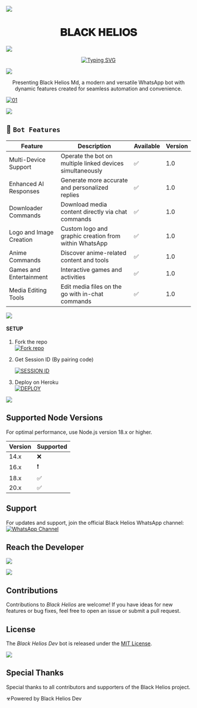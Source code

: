 <a><img src='https://i.imgur.com/LyHic3i.gif'/></a>
<h1 align="center"> 𝐁𝐋𝐀𝐂𝐊 𝐇𝐄𝐋𝐈𝐎𝐒 </h1>

<a><img src='https://i.imgur.com/LyHic3i.gif'/></a>
<p align="center">
<p align="center">
<a href="https://git.io/typing-svg">
  <img src="https://readme-typing-svg.demolab.com?font=EB+Garamond&weight=800&size=28&duration=4000&pause=1000&random=false&width=435&lines=+•★⃝+**BLACK-HELIOS-MD**+★⃝•;MULTI-DEVICE+WHATSAPP+BOT;BY+BLACK+HELIOS+DEV+🚀;RELEASED+DATE+7%2F9%2F2024+✨;EXPLORE+OUR+FEATURES;AND+**FORK+THE+REPO**+⭐" alt="Typing SVG" />
</a>

<a><img src='https://i.imgur.com/LyHic3i.gif'/></a>

<p align="center"> Presenting Black Helios Md, a modern and versatile WhatsApp bot with dynamic features created for seamless automation and convenience. </p>

<a href="https://ibb.co/N6NMDtn"><img src="https://telegra.ph/file/4d9e5af46fa726c8646f4.jpg" alt="01" border="0" /></a>

<a><img src='https://i.imgur.com/LyHic3i.gif'/></a>

## 🚀 `Bot Features`

| Feature                          | Description                                             | Available    | Version    |
| ---------------------------------| ------------------------------------------------------- | ------------ | ---------- |
| Multi-Device Support             | Operate the bot on multiple linked devices simultaneously      | ✅           | 1.0        |
| Enhanced AI Responses            | Generate more accurate and personalized replies         | ✅           | 1.0        |
| Downloader Commands              | Download media content directly via chat commands       | ✅           | 1.0        |
| Logo and Image Creation          | Custom logo and graphic creation from within WhatsApp   | ✅           | 1.0        |
| Anime Commands                   | Discover anime-related content and tools                | ✅           | 1.0        |
| Games and Entertainment          | Interactive games and activities                       | ✅           | 1.0        |
| Media Editing Tools              | Edit media files on the go with in-chat commands        | ✅           | 1.0        |

<a><img src='https://i.imgur.com/LyHic3i.gif'/></a>

#### SETUP

1. Fork the repo
    <br>
<a href='https://github.com/blackheliosdev/Black_Helios-Md/fork' target="_blank"><img alt='Fork repo' src='https://img.shields.io/badge/Fork Repo-100000?style=for-the-badge&logo=scan&logoColor=white&labelColor=black&color=black'/></a>

2. Get Session ID (By pairing code)
   > 
     <a href='https://black-helios-dev.onrender.com/' target="_blank"><img alt='SESSION ID' src='https://img.shields.io/badge/Session_id-100000?style=for-the-badge&logo=scan&logoColor=white&labelColor=black&color=black'/></a>

3. Deploy on Heroku
    <br>
<a href='https://dashboard.heroku.com/new?template=https://github.com/blackheliosdev/Black_Helios-Md' target="_blank"><img alt='DEPLOY' src='https://img.shields.io/badge/DEPLOY-100000?style=for-the-badge&logo=scan&logoColor=white&labelColor=black&color=black'/></a>

<a><img src='https://i.imgur.com/LyHic3i.gif'/></a>

## Supported Node Versions

For optimal performance, use Node.js version 18.x or higher.

| Version | Supported          |
| ------- | ------------------ |
| 14.x    | ❌                 |
| 16.x    | ❗                |
| 18.x    | ✅                |
| 20.x    | ✅                |

## Support
For updates and support, join the official Black Helios WhatsApp channel:
<a href="https://whatsapp.com/channel/0029Vafxn8UAzNc2X8jUlL2w" target="_blank">
    <img alt="WhatsApp Channel" src="https://img.shields.io/badge/WhatsApp Support Channel-25D366?style=for-the-badge&logo=whatsapp&logoColor=white" />
</a>

## Reach the Developer
<a href="https://wa.me/2348094718285">
    <img src="https://img.shields.io/badge/WhatsApp-25D366?style=for-the-badge&logo=whatsapp&logoColor=white" />
</a>

<a><img src='https://i.imgur.com/LyHic3i.gif'/></a>

## Contributions

Contributions to *Black Helios* are welcome! If you have ideas for new features or bug fixes, feel free to open an issue or submit a pull request.

## License

The *Black Helios Dev* bot is released under the [MIT License](https://opensource.org/licenses/MIT).

<a><img src='https://i.imgur.com/LyHic3i.gif'/></a>

## Special Thanks
Special thanks to all contributors and supporters of the Black Helios project.

☣Powered by Black Helios Dev

